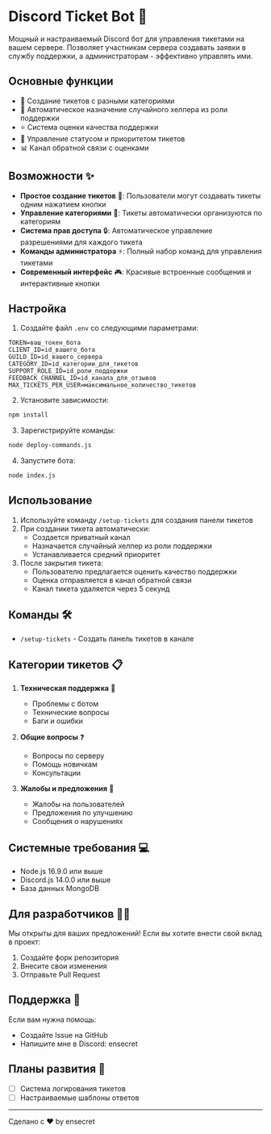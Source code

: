 # Discord Ticket Bot 🎫

Мощный и настраиваемый Discord бот для управления тикетами на вашем сервере. Позволяет участникам сервера создавать заявки в службу поддержки, а администраторам - эффективно управлять ими.

## Основные функции

- 🎫 Создание тикетов с разными категориями
- 👥 Автоматическое назначение случайного хелпера из роли поддержки
- ⭐ Система оценки качества поддержки
- 🔄 Управление статусом и приоритетом тикетов
- 📊 Канал обратной связи с оценками

## Возможности ✨

- **Простое создание тикетов** 📝: Пользователи могут создавать тикеты одним нажатием кнопки
- **Управление категориями** 📂: Тикеты автоматически организуются по категориям
- **Система прав доступа** 🔒: Автоматическое управление разрешениями для каждого тикета
- **Команды администратора** ⚡: Полный набор команд для управления тикетами
- **Современный интерфейс** 🎮: Красивые встроенные сообщения и интерактивные кнопки

## Настройка

1. Создайте файл `.env` со следующими параметрами:

```env
TOKEN=ваш_токен_бота
CLIENT_ID=id_вашего_бота
GUILD_ID=id_вашего_сервера
CATEGORY_ID=id_категории_для_тикетов
SUPPORT_ROLE_ID=id_роли_поддержки
FEEDBACK_CHANNEL_ID=id_канала_для_отзывов
MAX_TICKETS_PER_USER=максимальное_количество_тикетов
```

2. Установите зависимости:
```bash
npm install
```

3. Зарегистрируйте команды:
```bash
node deploy-commands.js
```

4. Запустите бота:
```bash
node index.js
```

## Использование

1. Используйте команду `/setup-tickets` для создания панели тикетов
2. При создании тикета автоматически:
   - Создается приватный канал
   - Назначается случайный хелпер из роли поддержки
   - Устанавливается средний приоритет
3. После закрытия тикета:
   - Пользователю предлагается оценить качество поддержки
   - Оценка отправляется в канал обратной связи
   - Канал тикета удаляется через 5 секунд

## Команды 🛠️

- `/setup-tickets` - Создать панель тикетов в канале

## Категории тикетов 📋

1. **Техническая поддержка** 🔧
   - Проблемы с ботом
   - Технические вопросы
   - Баги и ошибки

2. **Общие вопросы** ❓
   - Вопросы по серверу
   - Помощь новичкам
   - Консультации

3. **Жалобы и предложения** 📢
   - Жалобы на пользователей
   - Предложения по улучшению
   - Сообщения о нарушениях

## Системные требования 💻

- Node.js 16.9.0 или выше
- Discord.js 14.0.0 или выше
- База данных MongoDB

## Для разработчиков 👨‍💻

Мы открыты для ваших предложений! Если вы хотите внести свой вклад в проект:
1. Создайте форк репозитория
2. Внесите свои изменения
3. Отправьте Pull Request

## Поддержка 💬

Если вам нужна помощь:
- Создайте Issue на GitHub
- Напишите мне в Discord: ensecret

## Планы развития 🎯

- [ ] Система логирования тикетов
- [ ] Настраиваемые шаблоны ответов

---
Сделано с ❤️ by ensecret 
